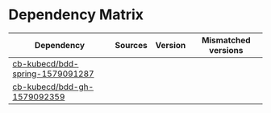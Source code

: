 # Dependency Matrix

Dependency | Sources | Version | Mismatched versions
---------- | ------- | ------- | -------------------
[cb-kubecd/bdd-spring-1579091287](https://github.com/cb-kubecd/bdd-spring-1579091287.git) |  | []() | 
[cb-kubecd/bdd-gh-1579092359](https://github.com/cb-kubecd/bdd-gh-1579092359.git) |  | []() | 
